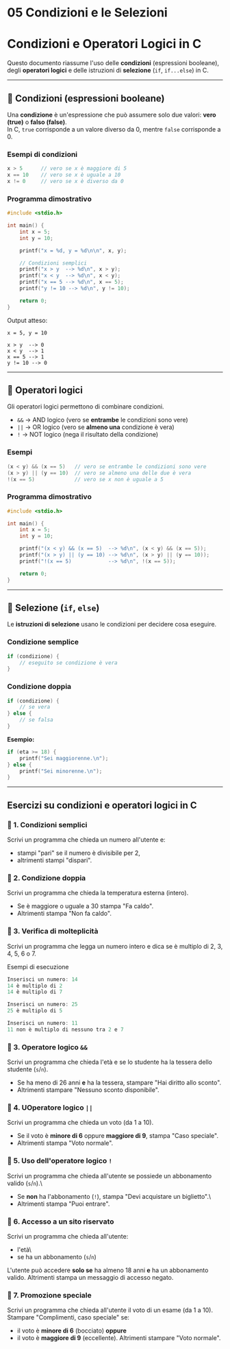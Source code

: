 # 05 Condizioni e le Selezioni

# Condizioni e Operatori Logici in C

Questo documento riassume l'uso delle **condizioni** (espressioni
booleane), degli **operatori logici** e delle istruzioni di
**selezione** (`if`, `if...else`) in C.

------------------------------------------------------------------------

## 🔹 Condizioni (espressioni booleane)

Una **condizione** è un'espressione che può assumere solo due valori:
**vero (true)** o **falso (false)**.\
In C, `true` corrisponde a un valore diverso da 0, mentre `false`
corrisponde a 0.

### Esempi di condizioni

``` c
x > 5      // vero se x è maggiore di 5
x == 10    // vero se x è uguale a 10
x != 0     // vero se x è diverso da 0
```

### Programma dimostrativo

``` c
#include <stdio.h>

int main() {
    int x = 5;
    int y = 10;

    printf("x = %d, y = %d\n\n", x, y);

    // Condizioni semplici
    printf("x > y  --> %d\n", x > y);
    printf("x < y  --> %d\n", x < y);
    printf("x == 5 --> %d\n", x == 5);
    printf("y != 10 --> %d\n", y != 10);

    return 0;
}
```

Output atteso:

    x = 5, y = 10

    x > y  --> 0
    x < y  --> 1
    x == 5 --> 1
    y != 10 --> 0

------------------------------------------------------------------------

## 🔹 Operatori logici

Gli operatori logici permettono di combinare condizioni.

-   `&&` → AND logico (vero se **entrambe** le condizioni sono vere)
-   `||` → OR logico (vero se **almeno una** condizione è vera)
-   `!` → NOT logico (nega il risultato della condizione)

### Esempi

``` c
(x < y) && (x == 5)   // vero se entrambe le condizioni sono vere
(x > y) || (y == 10)  // vero se almeno una delle due è vera
!(x == 5)             // vero se x non è uguale a 5
```

### Programma dimostrativo

``` c
#include <stdio.h>

int main() {
    int x = 5;
    int y = 10;

    printf("(x < y) && (x == 5)  --> %d\n", (x < y) && (x == 5));
    printf("(x > y) || (y == 10) --> %d\n", (x > y) || (y == 10));
    printf("!(x == 5)            --> %d\n", !(x == 5));

    return 0;
}
```

------------------------------------------------------------------------

## 🔹 Selezione (`if`, `else`)

Le **istruzioni di selezione** usano le condizioni per decidere cosa
eseguire.

### Condizione semplice

``` c
if (condizione) {
    // eseguito se condizione è vera
}
```

### Condizione doppia

``` c
if (condizione) {
    // se vera
} else {
    // se falsa
}
```

**Esempio:**

``` c
if (eta >= 18) {
    printf("Sei maggiorenne.\n");
} else {
    printf("Sei minorenne.\n");
}
```

------------------------------------------------------------------------

## Esercizi su condizioni e operatori logici in C


### 🔹 1. Condizioni semplici
Scrivi un programma che chieda un numero all'utente e:
- stampi "pari" se il numero è divisibile per 2,
- altrimenti stampi "dispari".

### 🔹 2. Condizione doppia
Scrivi un programma che chieda la temperatura esterna (intero).
- Se è maggiore o uguale a 30 stampa "Fa caldo".
- Altrimenti stampa "Non fa caldo".

### 🔹 3.  Verifica di molteplicità
Scrivi un programma che legga un numero intero e dica se è multiplo di 2, 3, 4, 5, 6 o 7.

Esempi di esecuzione
``` c
Inserisci un numero: 14
14 è multiplo di 2
14 è multiplo di 7

Inserisci un numero: 25
25 è multiplo di 5

Inserisci un numero: 11
11 non è multiplo di nessuno tra 2 e 7
```

### 🔹 3. Operatore logico `&&`
Scrivi un programma che chieda l'età e se lo studente ha la tessera
dello studente (`s`/`n`).
- Se ha meno di 26 anni **e** ha la tessera, stampare "Hai diritto allo
sconto".
- Altrimenti stampare "Nessuno sconto disponibile".

### 🔹 4. UOperatore logico `||`
Scrivi un programma che chieda un voto (da 1 a 10).
- Se il voto è **minore di 6** oppure **maggiore di 9**, stampa "Caso
speciale".
- Altrimenti stampa "Voto normale".

### 🔹 5. Uso dell'operatore logico `!`
Scrivi un programma che chieda all'utente se possiede un abbonamento
valido (`s`/`n`).\
- Se **non** ha l'abbonamento (`!`), stampa "Devi acquistare un
biglietto".\
- Altrimenti stampa "Puoi entrare".

### 🔹 6. Accesso a un sito riservato
Scrivi un programma che chieda all'utente:
- l'età\
- se ha un abbonamento (`s`/`n`)

L'utente può accedere **solo se** ha almeno 18 anni **e** ha un
abbonamento valido.
Altrimenti stampa un messaggio di accesso negato.

### 🔹 7. Promozione speciale
Scrivi un programma che chieda all'utente il voto di un esame (da 1 a
10).
Stampare "Complimenti, caso speciale" se:
- il voto è **minore di 6** (bocciato) **oppure**
- il voto è **maggiore di 9** (eccellente).
Altrimenti stampare "Voto normale".

